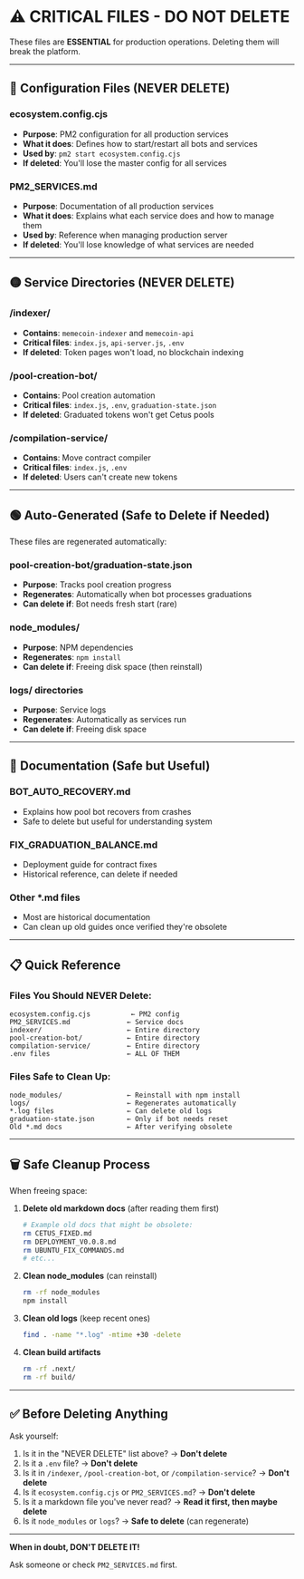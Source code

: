# ⚠️ CRITICAL FILES - DO NOT DELETE

These files are **ESSENTIAL** for production operations. Deleting them will break the platform.

---

## 🔴 Configuration Files (NEVER DELETE)

### **ecosystem.config.cjs**
- **Purpose**: PM2 configuration for all production services
- **What it does**: Defines how to start/restart all bots and services
- **Used by**: `pm2 start ecosystem.config.cjs`
- **If deleted**: You'll lose the master config for all services

### **PM2_SERVICES.md**
- **Purpose**: Documentation of all production services
- **What it does**: Explains what each service does and how to manage them
- **Used by**: Reference when managing production server
- **If deleted**: You'll lose knowledge of what services are needed

---

## 🟡 Service Directories (NEVER DELETE)

### **/indexer/**
- **Contains**: `memecoin-indexer` and `memecoin-api`
- **Critical files**: `index.js`, `api-server.js`, `.env`
- **If deleted**: Token pages won't load, no blockchain indexing

### **/pool-creation-bot/**
- **Contains**: Pool creation automation
- **Critical files**: `index.js`, `.env`, `graduation-state.json`
- **If deleted**: Graduated tokens won't get Cetus pools

### **/compilation-service/**
- **Contains**: Move contract compiler
- **Critical files**: `index.js`, `.env`
- **If deleted**: Users can't create new tokens

---

## 🟢 Auto-Generated (Safe to Delete if Needed)

These files are regenerated automatically:

### **pool-creation-bot/graduation-state.json**
- **Purpose**: Tracks pool creation progress
- **Regenerates**: Automatically when bot processes graduations
- **Can delete if**: Bot needs fresh start (rare)

### **node_modules/**
- **Purpose**: NPM dependencies
- **Regenerates**: `npm install`
- **Can delete if**: Freeing disk space (then reinstall)

### **logs/** directories
- **Purpose**: Service logs
- **Regenerates**: Automatically as services run
- **Can delete if**: Freeing disk space

---

## 🔵 Documentation (Safe but Useful)

### **BOT_AUTO_RECOVERY.md**
- Explains how pool bot recovers from crashes
- Safe to delete but useful for understanding system

### **FIX_GRADUATION_BALANCE.md**
- Deployment guide for contract fixes
- Historical reference, can delete if needed

### Other *.md files
- Most are historical documentation
- Can clean up old guides once verified they're obsolete

---

## 📋 Quick Reference

### Files You Should NEVER Delete:
```
ecosystem.config.cjs          ← PM2 config
PM2_SERVICES.md              ← Service docs
indexer/                     ← Entire directory
pool-creation-bot/           ← Entire directory
compilation-service/         ← Entire directory
.env files                   ← ALL OF THEM
```

### Files Safe to Clean Up:
```
node_modules/                ← Reinstall with npm install
logs/                        ← Regenerates automatically
*.log files                  ← Can delete old logs
graduation-state.json        ← Only if bot needs reset
Old *.md docs                ← After verifying obsolete
```

---

## 🗑️ Safe Cleanup Process

When freeing space:

1. **Delete old markdown docs** (after reading them first)
   ```bash
   # Example old docs that might be obsolete:
   rm CETUS_FIXED.md
   rm DEPLOYMENT_V0.0.8.md
   rm UBUNTU_FIX_COMMANDS.md
   # etc...
   ```

2. **Clean node_modules** (can reinstall)
   ```bash
   rm -rf node_modules
   npm install
   ```

3. **Clean old logs** (keep recent ones)
   ```bash
   find . -name "*.log" -mtime +30 -delete
   ```

4. **Clean build artifacts**
   ```bash
   rm -rf .next/
   rm -rf build/
   ```

---

## ✅ Before Deleting Anything

Ask yourself:
1. Is it in the "NEVER DELETE" list above? → **Don't delete**
2. Is it a `.env` file? → **Don't delete**
3. Is it in `/indexer`, `/pool-creation-bot`, or `/compilation-service`? → **Don't delete**
4. Is it `ecosystem.config.cjs` or `PM2_SERVICES.md`? → **Don't delete**
5. Is it a markdown file you've never read? → **Read it first, then maybe delete**
6. Is it `node_modules` or `logs`? → **Safe to delete** (can regenerate)

---

**When in doubt, DON'T DELETE IT!**

Ask someone or check `PM2_SERVICES.md` first.
